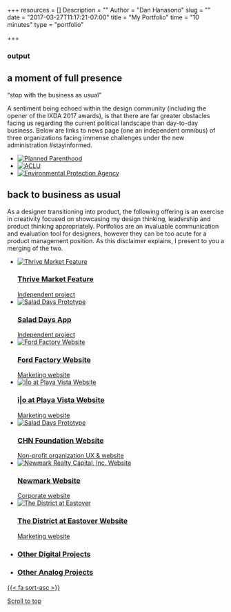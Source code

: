 +++
resources = []
Description = ""
Author = "Dan Hanasono"
slug = ""
date = "2017-03-27T11:17:21-07:00"
title = "My Portfolio"
time = "10 minutes"
type = "portfolio"

+++

<section id="portfolio">
	<article class="portfolio-intro">
		<h1>output</h1>
		<h2>a moment of full presence</h2>
		<p>“stop with the business as usual”</p>
		<p>A sentiment being echoed within the design community (including the opener of the IXDA 2017 awards), is that there are far greater obstacles facing us regarding the current political landscape than day-to-day business. Below are links to news page (one an independent omnibus) of three organizations facing immense challenges under the new administration #stayinformed.</p>
		</article>
		<article class="full-presence">
			<ul>
				<li class="thumb-half-height th-planned-parenthood">
 				<a href="https://www.plannedparenthood.org/about-us/newsroom/press-releases" target="_blank" class="">
 					<div class="thumb">
 						<img src="/images/pp-white.svg" alt="Planned Parenthood">
 						<div class="external-link">
 							<i class="fa fa-external-link" aria-hidden="true"></i>
 						</div>
 					</div>
 				</a>
				</li>
				<li class="thumb-half-height th-aclu">
					<a href="https://www.aclu.org/blog-feed/breaking-news" target="_blank">
 					<div class="thumb">
 						<img src="/images/aclu.png" alt="ACLU">
 						<div class="external-link">
 							<i class="fa fa-external-link" aria-hidden="true"></i>
 						</div>
 					</div>
 				</a>
				</li>
				<li class="thumb-half-height th-epa">
 				<a href="https://www.nytimes.com/topic/organization/environmental-protection-agency" target="_blank">
 					<div class="thumb">
 						<img src="/images/epa-white.svg" alt="Environmental Protection Agency">
 						<div class="external-link">
 							<i class="fa fa-external-link" aria-hidden="true"></i>
 						</div>
 					</div>
 				</a>
				</li>
			</ul>
		</article>
		<article class="output-intro">
		<h2>back to business as usual</h2>
		<p>As a designer transitioning into product, the following offering is an exercise in creativity focused on showcasing my design thinking, leadership and product thinking appropriately. Portfolios are an invaluable communication and evaluation tool for designers, however they can be too acute for a product management position. As this disclaimer explains, I present to you a merging of the two.</p>
		</article>
		<article class="output">
			<ul id="js-fadeInElement" class="fade-in-element">
				<li class="thumb-sq-height th-thrive-market">
 				<a href="thrive-market-feature">
 					<div class="thumb">
 						<img src="/images/tm-white.svg" alt="Thrive Market Feature">
 						<div class="tile-caption">
	 						<h3>Thrive Market Feature</h3>
	 						<figcaption>Independent project</figcaption>
	 					</div>
 					</div>
 				</a>
				</li>
				<li class="thumb-sq-height th-salad-days">
 				<a href="salad-days-product">
 					<div class="thumb">
 						<img src="/images/sd-white.png" alt="Salad Days Prototype">
 						<div class="tile-caption">
	 						<h3>Salad Days App</h3>
	 						<figcaption>Independent project</figcaption>
	 					</div>
 					</div>
 				</a>
 			</li>
 			<li class="thumb-sq-height th-ford-factory">
 				<a href="ford-factory-website">
 					<div class="thumb">
 						<img src="/images/ff-white.svg" alt="Ford Factory Website">
 						<div class="tile-caption">
	 						<h3>Ford Factory Website</h3>
	 						<figcaption>Marketing website</figcaption>
	 					</div>
 					</div>
 				</a>
 			</li>
				<div class="clear"></div>
				<li class="thumb-sq-height th-io-playa-vista">
 				<a href="io-playa-vista-website">
 					<div class="thumb">
 						<img src="/images/iopv-white.svg" alt="i|o at Playa Vista Website">
 						<div class="tile-caption">
	 						<h3>i|o at Playa Vista Website</h3>
	 						<figcaption>Marketing website</figcaption>
	 					</div>
 					</div>
 				</a>
 			</li>
 			<li class="thumb-sq-height th-chn-foundation">
 				<a href="chn-foundation-website">
 					<div class="thumb">
 						<img class="tall-logo" src="/images/chn-white.svg" alt="Salad Days Prototype">
 						<div class="tile-caption">
	 						<h3>CHN Foundation Website</h3>
	 						<figcaption>Non-profit organization UX &amp; website</figcaption>
	 					</div>
 					</div>
 				</a>
 			</li>
 			<li class="thumb-sq-height th-newmark">
 				<a href="newmark-website">
 					<div class="thumb">
 						<img src="/images/newmark-white.svg" alt="Newmark Realty Capital, Inc. Website">
 						<div class="tile-caption">
	 						<h3>Newmark Website</h3>
	 						<figcaption>Corporate website</figcaption>
	 					</div>
 					</div>
 				</a>
				</li>
				<div class="clear"></div>
				<li class="thumb-sq-height th-tdae">
 				<a href="tdae-website">
 					<div class="thumb">
 						<img class="tall-logo" src="/images/tdae-white.svg" alt="The District at Eastover">
 						<div class="tile-caption">
	 						<h3>The District at Eastover Website</h3>
	 						<figcaption>Marketing website</figcaption>
	 					</div>
					</div>
 				</a>
 			</li>
 			<li class="thumb-sq-height th-other">
 				<a href="other-digital-works">
 					<div class="thumb">
 						<h3>Other Digital Projects</h3>
 					</div>
 				</a>
 			</li>
 			<li class="thumb-sq-height th-other-2">
 				<a href="other-analog-works">
 					<div class="thumb">
 						<h3>Other Analog Projects</h3>
 					</div>
 				</a>
 			</li>
			</ul>
		</article>
		<article>
			<a href="#top-o-page" class="back-to-top">{{< fa sort-asc >}}
			<p>Scroll to top</p></a>
		</article>
</section>